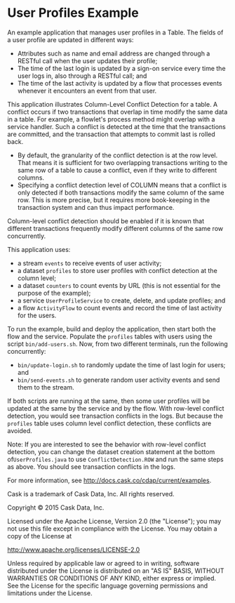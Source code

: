 # User Profiles Example

An example application that manages user profiles in a Table. The fields of a user
profile are updated in different ways:

- Attributes such as name and email address are changed through a
  RESTful call when the user updates their profile;
- The time of the last login is updated by a sign-on service every
  time the user logs in, also through a RESTful call; and
- The time of the last activity is updated by a flow that processes
  events whenever it encounters an event from that user.

This application illustrates Column-Level Conflict Detection for a table.
A conflict occurs if two transactions that overlap in time modify the same data in a table.
For example, a flowlet's process method might overlap with a service handler.
Such a conflict is detected at the time that the transactions are committed,
and the transaction that attempts to commit last is rolled back.

- By default, the granularity of the conflict detection is at the row level.
  That means it is sufficient for two overlapping transactions writing to
  the same row of a table to cause a conflict, even if they write to different
  columns.
- Specifying a conflict detection level of COLUMN means that a conflict is
  only detected if both transactions modify the same column of the same row.
  This is more precise, but it requires more book-keeping in the transaction
  system and can thus impact performance.

Column-level conflict detection should be enabled if it is known that different
transactions frequently modify different columns of the same row concurrently.

This application uses:

- a stream ``events`` to receive events of user activity;
- a dataset ``profiles`` to store user profiles with conflict detection at the column level;
- a dataset ``counters`` to count events by URL (this is not essential for the purpose of the example);
- a service ``UserProfileService`` to create, delete, and update profiles; and
- a flow ``ActivityFlow`` to count events and record the time of last activity for the users.

To run the example, build and deploy the application, then start both the flow and the service.
Populate the ``profiles`` tables with users using the script ``bin/add-users.sh``. Now, from two
different terminals, run the following concurrently:

- ``bin/update-login.sh`` to randomly update the time of last login for users; and
- ``bin/send-events.sh`` to generate random user activity events and send them to the stream.

If both scripts are running at the same, then some user profiles will be updated at the same by the
service and by the flow. With row-level conflict detection, you would see transaction conflicts in
the logs. But because the ``profiles`` table uses column level conflict detection, these conflicts
are avoided.

Note: If you are interested to see the behavior with row-level conflict detection, you can change
the dataset creation statement at the bottom of``UserProfiles.java`` to use ``ConflictDetection.ROW``
and run the same steps as above. You should see transaction conflicts in the logs.

For more information, see http://docs.cask.co/cdap/current/examples.


Cask is a trademark of Cask Data, Inc. All rights reserved.

Copyright © 2015 Cask Data, Inc.

Licensed under the Apache License, Version 2.0 (the "License"); you may not use this file
except in compliance with the License. You may obtain a copy of the License at

  http://www.apache.org/licenses/LICENSE-2.0

Unless required by applicable law or agreed to in writing, software distributed under the
License is distributed on an "AS IS" BASIS, WITHOUT WARRANTIES OR CONDITIONS OF ANY KIND,
either express or implied. See the License for the specific language governing permissions
and limitations under the License.

